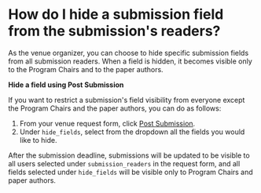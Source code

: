 # How do I hide a submission field from the submission's readers?

As the venue organizer, you can choose to hide specific submission fields from all submission readers. When a field is hidden, it becomes visible only to the Program Chairs and to the paper authors.

**Hide a field using Post Submission**

If you want to restrict a submission's field visibility from everyone except the Program Chairs and the paper authors, you can do as follows:

1. From your venue request form, click [Post Submission](../../reference/stages/post-submission-stage.md).&#x20;
2.  Under `hide_fields`, select from the dropdown all the fields you would like to hide.&#x20;



After the submission deadline, submissions will be updated to be visible to all users selected under `submission_readers` in the request form, and all fields selected under `hide_fields` will be visible only to Program Chairs and paper authors.&#x20;
